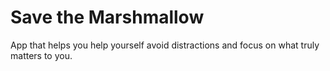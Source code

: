 # Save the Marshmallow

App that helps you help yourself avoid distractions and focus on what truly matters to you.
